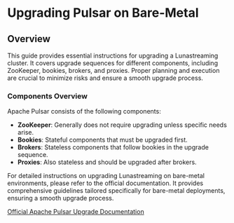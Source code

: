 # Upgrading Pulsar on Bare-Metal

## Overview

This guide provides essential instructions for upgrading a Lunastreaming cluster. It covers upgrade sequences for different components, including ZooKeeper, bookies, brokers, and proxies. Proper planning and execution are crucial to minimize risks and ensure a smooth upgrade process.

### Components Overview

Apache Pulsar consists of the following components:
- **ZooKeeper**: Generally does not require upgrading unless specific needs arise.
- **Bookies**: Stateful components that must be upgraded first.
- **Brokers**: Stateless components that follow bookies in the upgrade sequence.
- **Proxies**: Also stateless and should be upgraded after brokers.


For detailed instructions on upgrading Lunastreaming on bare-metal environments, please refer to the official documentation. It provides comprehensive guidelines tailored specifically for bare-metal deployments, ensuring a smooth upgrade process.

[Official Apache Pulsar Upgrade Documentation](https://pulsar.apache.org/docs/next/administration-upgrade/)

